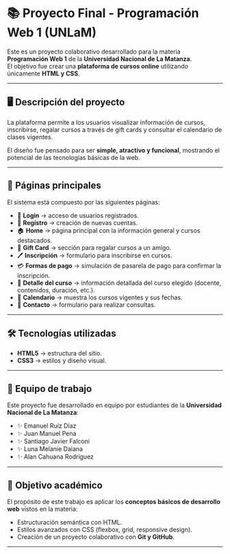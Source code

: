 # 📚 Proyecto Final - Programación Web 1 (UNLaM)

Este es un proyecto colaborativo desarrollado para la materia **Programación Web 1** de la **Universidad Nacional de La Matanza**.  
El objetivo fue crear una **plataforma de cursos online** utilizando únicamente **HTML y CSS**.

---

## 🖥️ Descripción del proyecto

La plataforma permite a los usuarios visualizar información de cursos, inscribirse, regalar cursos a través de gift cards y consultar el calendario de clases vigentes.  

El diseño fue pensado para ser **simple, atractivo y funcional**, mostrando el potencial de las tecnologías básicas de la web.

---

## 📂 Páginas principales

El sistema está compuesto por las siguientes páginas:

- 🔐 **Login** → acceso de usuarios registrados.  
- 📝 **Registro** → creación de nuevas cuentas.  
- 🏠 **Home** → página principal con la información general y cursos destacados.  
- 🎁 **Gift Card** → sección para regalar cursos a un amigo.  
- 🖊️ **Inscripción** → formulario para inscribirse en cursos.  
- 💳 **Formas de pago** → simulación de pasarela de pago para confirmar la inscripción.  
- 📘 **Detalle del curso** → información detallada del curso elegido (docente, contenidos, duración, etc.).  
- 📅 **Calendario** → muestra los cursos vigentes y sus fechas.  
- 📩 **Contacto** → formulario para realizar consultas.

---

## 🛠️ Tecnologías utilizadas

- **HTML5** → estructura del sitio.  
- **CSS3** → estilos y diseño visual.  

---

## 👥 Equipo de trabajo

Este proyecto fue desarrollado en equipo por estudiantes de la **Universidad Nacional de La Matanza**:

- ✨ Emanuel Ruíz Díaz  
- ✨ Juan Manuel Pena  
- ✨ Santiago Javier Falconi  
- ✨ Luna Melanie Daiana  
- ✨ Alan Cahuana Rodríguez  

---

## 📌 Objetivo académico

El propósito de este trabajo es aplicar los **conceptos básicos de desarrollo web** vistos en la materia:  
- Estructuración semántica con HTML.  
- Estilos avanzados con CSS (flexbox, grid, responsive design).  
- Creación de un proyecto colaborativo con **Git y GitHub**.

---
